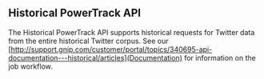 ## Historical PowerTrack API

The Historical PowerTrack API supports historical requests for Twitter data from the entire historical Twitter corpus. See our [http://support.gnip.com/customer/portal/topics/340695-api-documentation---historical/articles](Documentation) for information on the job workflow.

